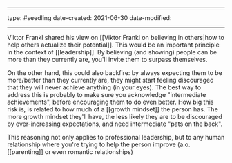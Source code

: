 ___________
type: #seedling 
date-created: 2021-06-30
date-modified:
___________

Viktor Frankl shared his view on [[Viktor Frankl on believing in others|how to help others actualize their potential]].
This would be an important principle in the context of [[leadership]]. By believing (and showing) people can be more than they currently are, you'll invite them to surpass themselves.

On the other hand, this could also backfire: by always expecting them to be more/better than they currently are, they might start feeling discouraged that they will never achieve anything (in your eyes).
The best way to address this is probably to make sure you acknowledge "intermediate achievements", before encouraging them to do even better.
How big this risk is, is related to how much of a [[growth mindset]] the person has. The more growth mindset they'll have, the less likely they are to be discouraged by ever-increasing expectations, and need intermediate "pats on the back".

This reasoning not only applies to professional leadership, but to any human relationship where you're trying to help the person improve (a.o. [[parenting]] or even romantic relationships)